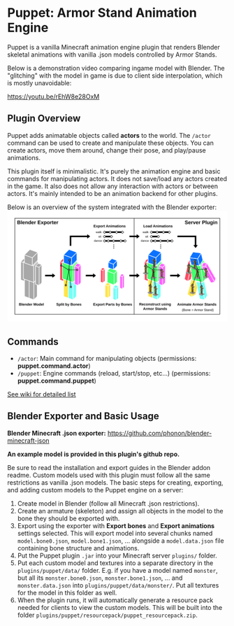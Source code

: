 Puppet: Armor Stand Animation Engine
========================
Puppet is a vanilla Minecraft animation engine plugin that
renders Blender skeletal animations with vanilla .json models
controlled by Armor Stands.

Below is a demonstration video comparing ingame model with Blender.
The "glitching" with the model in game is due to client side
interpolation, which is mostly unavoidable:

https://youtu.be/rEhW8e28OxM


Plugin Overview
----------------------------------
Puppet adds animatable objects called **actors** to the world.
The `/actor` command can be used to create and manipulate
these objects. You can create actors, move them around, change
their pose, and play/pause animations.

This plugin itself is minimalistic. It's purely the animation engine
and basic commands for manipulating actors. It does not save/load
any actors created in the game. It also does not allow any
interaction with actors or between actors. It's mainly intended
to be an animation backend for other plugins.

Below is an overview of the system integrated with the
Blender exporter:
![Puppet Bone Armor Stand System](images/puppet_system.svg)


Commands
----------------------------------
- `/actor`: Main command for manipulating objects (permissions: **puppet.command.actor**)
- `/puppet`: Engine commands (reload, start/stop, etc...) (permissions: **puppet.command.puppet**)

[See wiki for detailed list](https://github.com/phonon/minecraft-puppet/wiki/Commands)


Blender Exporter and Basic Usage
----------------------------------
**Blender Minecraft .json exporter:** https://github.com/phonon/blender-minecraft-json

**An example model is provided in this plugin's github repo.**

Be sure to read the installation and export guides in the Blender
addon readme. Custom models used with this plugin must follow all
the same  restrictions as vanilla .json models. The basic steps for
creating, exporting, and adding custom models to the Puppet engine on
a server:

1. Create model in Blender (follow all Minecraft .json restrictions).
2. Create an armature (skeleton) and assign all objects in the
model to the bone they should be exported with.
3. Export using the exporter with **Export bones** and
**Export animations** settings selected. This will export model into
several chunks named `model.bone0.json`, `model.bone1.json`, ...
alongside a `model.data.json` file containing bone structure and
animations.
4. Put the Puppet plugin `.jar` into your Minecraft server
`plugins/` folder.
5. Put each custom model and textures into a separate directory in the
`plugins/puppet/data/` folder. E.g. if you have a model named `monster`,
but all its `monster.bone0.json`, `monster.bone1.json`, ... and
`monster.data.json` into `plugins/puppet/data/monster/`. Put all textures
for the model in this folder as well.
6. When the plugin runs, it will automatically generate a resource pack
needed for clients to view the custom models. This will be built into
the folder `plugins/puppet/resourcepack/puppet_resourcepack.zip`.